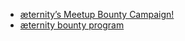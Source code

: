 * [æternity’s Meetup Bounty Campaign!](https://blog.aeternity.com/%C3%A6ternitys-meetup-bounty-campaign-bb348067e5a4)
* [æternity bounty program](https://blog.aeternity.com/%C3%A6ternity-bounty-program-e6191d330cf5)